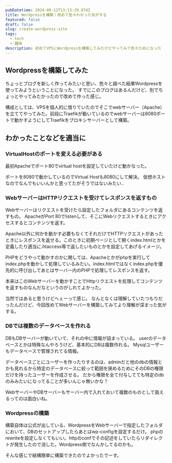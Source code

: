 ```yaml
---
pubDatetime: 2024-08-12T13:13:39.874Z
title: Wordpressを構築！改めて色々わかった気がする
featured: false
draft: false
slug: create-wordpress-site
tags:
  - tech
  - 趣味
description: 初めてVPSにWordpressを構築してみたけどやってみて色々ためになった
---
```


## Wordpressを構築してみた

ちょっとブログを新しく作ってみたいと思い、色々と調べた結果Wordpressを使ってみようということになった。
すでにこのブログはあるんだけど、別でちょっとやってみたかったので改めて作った感じ。

構成としては、VPSを個人的に借りていたのでそこでwebサーバー（Apache）を立ててやってみた。前段にTraefikが動いているのでwebサーバーは8080ポートで動かすようにしてTraefikをプロキシサーバーとして構築。

## わかったことなどを適当に

### VirtualHostのポートを変える必要がある

最初Apacheでポート80でvirtual hostを設定していたけど動かなった。

ポートを8080で動かしているのでVirtual Hostも8080にして解決。
仮想ホストなのでなんでもいいんかと思ってたがそうではないみたい..

### WebサーバーはHTTPリクエストを受けてレスポンスを返すもの

Webサーバーはリクエストを受けたら設定したフォルダにあるコンテンツを返すもの。
ApacheがPort 80でlistenして、そこにWebリクエストするときにアクセスするとコンテンツを返す。

Apache以外に何かを動かす必要もなくてそれだけでHTTPリクエストがあったときにレスポンスを返せる。このときに初期ページとして開くindex.htmlとかを定義したり適当に.htaccess等で返したいものとかを設定してあげるイメージ。

PHPをどうやって動かすのかに関しては、Apacheとかがphpを実行してindex.phpを動かして処理しているみたい。index.htmlではなくindex.phpを優先的に呼び出してあとはサーバー内のPHPで処理してレスポンスを返す。

本来はこのWebサーバーを動かすことでHttpリクエストを処理してコンテンツを返すものなんだなというのがしれてよかった。

当然ではあると思うけどへぇーって感じ。
なんとなくは理解していたつもりだったんだけど、今回改めてWebサーバーを構築してみてより理解が深まった気がする。

### DBでは複数のデータベースを作れる

DBもDBサーバーが動いていて、それの中に情報が詰まっている。
userのデータベースとかは特殊なんやろうけど、基本的にDBは複数作れる。
Mysqlユーザーもデータベースで管理されてる情報。

データベースごとにユーザーを作ったりするのは、adminだと他のdbの情報とかも見れるから特定のデータベースに絞って範囲を狭めるためにそのDBの権限だけを持ったユーザーを作成させる。
だから権限を全て付与してても特定のdbのみみたいになってることが多いんじゃ無いかな？

WebサーバーやDBサーバーもサーバー内で入れておいて複数のものとして扱えるってのは面白いね。

### Wordpressの構築

構築自体は公式が出している、WordpressをWebサーバーで指定したフォルダにおいて、DBのセットアップしたらあとはwp-configを設定するだけ。
phpのrewriteを設定しなくてもいい。httpのconfでその記述をしていたらリダイレクトが発生したので消した。Wordpress側でなんかしてるのかも。

そんな感じで結構簡単に構築できたのでよかったでーす。
